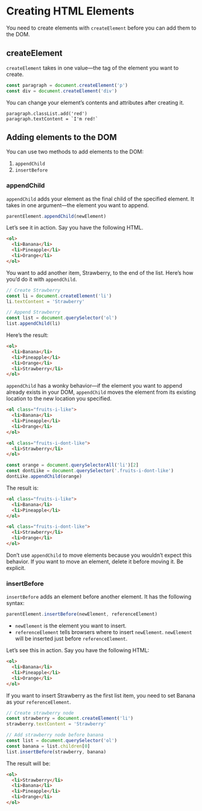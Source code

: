 
# Creating HTML Elements

You need to create elements with `createElement` before you can add them to the DOM.

## createElement

`createElement` takes in one value—the tag of the element you want to create.

```js
const paragraph = document.createElement('p')
const div = document.createElement('div')
```

You can change your element’s contents and attributes after creating it.

```
paragraph.classList.add('red')
paragraph.textContent = `I'm red!`
```

## Adding elements to the DOM

You can use two methods to add elements to the DOM:

1.  `appendChild`
2.  `insertBefore`

### appendChild

`appendChild` adds your element as the final child of the specified element. It takes in one argument—the element you want to append.

```js
parentElement.appendChild(newElement)
```

Let’s see it in action. Say you have the following HTML.

```html
<ol>
  <li>Banana</li>
  <li>Pineapple</li>
  <li>Orange</li>
</ol>
```

You want to add another item, Strawberry, to the end of the list. Here’s how you’d do it with `appendChild`.

```js
// Create Strawberry
const li = document.createElement('li')
li.textContent = 'Strawberry'

// Append Strawberry
const list = document.querySelector('ol')
list.appendChild(li)
```

Here’s the result:

```html
<ol>
  <li>Banana</li>
  <li>Pineapple</li>
  <li>Orange</li>
  <li>Strawberry</li>
</ol>
```

`appendChild` has a wonky behavior—if the element you want to append already exists in your DOM, `appendChild` moves the element from its existing location to the new location you specified.

```html
<ol class="fruits-i-like">
  <li>Banana</li>
  <li>Pineapple</li>
  <li>Orange</li>
</ol>

<ol class="fruits-i-dont-like">
  <li>Strawberry</li>
</ol>
```

```js
const orange = document.querySelectorAll('li')[2]
const dontLike = document.querySelector('.fruits-i-dont-like')
dontLike.appendChild(orange)
```

The result is:

```html
<ol class="fruits-i-like">
  <li>Banana</li>
  <li>Pineapple</li>
</ol>

<ol class="fruits-i-dont-like">
  <li>Strawberry</li>
  <li>Orange</li>
</ol>
```

Don’t use `appendChild` to move elements because you wouldn’t expect this behavior. If you want to move an element, delete it before moving it. Be explicit.


### insertBefore

`insertBefore` adds an element before another element. It has the following syntax:

```js
parentElement.insertBefore(newElement, referenceElement)
```

-   `newElement` is the element you want to insert.
-   `referenceElement` tells browsers where to insert `newElement`. `newElement` will be inserted just before `referenceElement`.

Let’s see this in action. Say you have the following HTML:

```html
<ol>
  <li>Banana</li>
  <li>Pineapple</li>
  <li>Orange</li>
</ol>
```

If you want to insert Strawberry as the first list item, you need to set Banana as your `referenceElement`.

```js
// Create strawberry node
const strawberry = document.createElement('li')
strawberry.textContent = 'Strawberry'

// Add strawberry node before banana
const list = document.querySelector('ol')
const banana = list.children[0]
list.insertBefore(strawberry, banana)
```

The result will be:

```html
<ol>
  <li>Strawberry</li>
  <li>Banana</li>
  <li>Pineapple</li>
  <li>Orange</li>
</ol>
```
